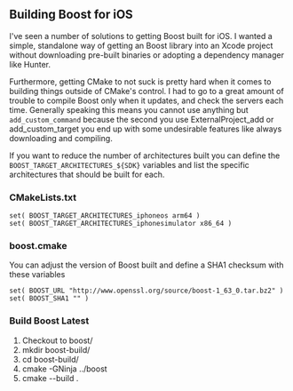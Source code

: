 ## Building Boost for iOS

I've seen a number of solutions to getting Boost built for iOS. I wanted a simple, standalone way of getting an Boost library into an Xcode project without downloading pre-built binaries or adopting a dependency manager like Hunter.

Furthermore, getting CMake to not suck is pretty hard when it comes to building things outside of CMake's control. I had to go to a great amount of trouble to compile Boost only when it updates, and check the servers each time. Generally speaking this means you cannot use anything but `add_custom_command` because the second you use ExternalProject_add or add_custom_target you end up with some undesirable features like always downloading and compiling.

If you want to reduce the number of architectures built you can define the `BOOST_TARGET_ARCHITECTURES_${SDK}` variables and list the specific architectures that should be built for each. 


### CMakeLists.txt

    set( BOOST_TARGET_ARCHITECTURES_iphoneos arm64 )
    set( BOOST_TARGET_ARCHITECTURES_iphonesimulator x86_64 )


### boost.cmake

You can adjust the version of Boost built and define a SHA1 checksum with these variables

    set( BOOST_URL "http://www.openssl.org/source/boost-1_63_0.tar.bz2" )
    set( BOOST_SHA1 "" )


### Build Boost Latest

  1. Checkout to boost/ 
  2. mkdir boost-build/
  3. cd boost-build/
  4. cmake -GNinja ../boost
  5. cmake --build .
